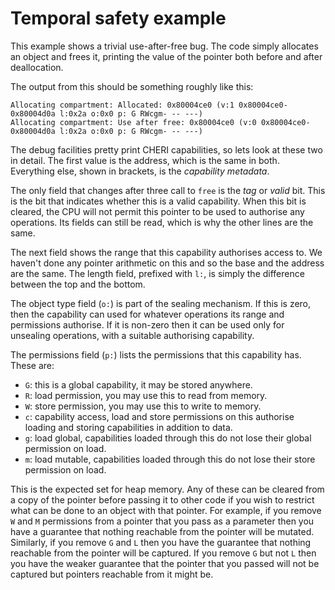 Temporal safety example
=======================

This example shows a trivial use-after-free bug.
The code simply allocates an object and frees it, printing the value of the pointer both before and after deallocation.

The output from this should be something roughly like this:

```
Allocating compartment: Allocated: 0x80004ce0 (v:1 0x80004ce0-0x80004d0a l:0x2a o:0x0 p: G RWcgm- -- ---)
Allocating compartment: Use after free: 0x80004ce0 (v:0 0x80004ce0-0x80004d0a l:0x2a o:0x0 p: G RWcgm- -- ---)
```

The debug facilities pretty print CHERI capabilities, so lets look at these two in detail.
The first value is the address, which is the same in both.
Everything else, shown in brackets, is the *capability metadata*.

The only field that changes after three call to `free` is the *tag* or *valid* bit.
This is the bit that indicates whether this is a valid capability.
When this bit is cleared, the CPU will not permit this pointer to be used to authorise any operations.
Its fields can still be read, which is why the other lines are the same.

The next field shows the range that this capability authorises access to.
We haven't done any pointer arithmetic on this and so the base and the address are the same.
The length field, prefixed with `l:`, is simply the difference between the top and the bottom.

The object type field (`o:`) is part of the sealing mechanism.
If this is zero, then the capability can used for whatever operations its range and permissions authorise.
If it is non-zero then it can be used only for unsealing operations, with a suitable authorising capability.

The permissions field (`p:`) lists the permissions that this capability has.
These are:

 - `G`: this is a global capability, it may be stored anywhere.
 - `R`: load permission, you may use this to read from memory.
 - `W`: store permission, you may use this to write to memory.
 - `c`: capability access, load and store permissions on this authorise loading and storing capabilities in addition to data.
 - `g`: load global, capabilities loaded through this do not lose their global permission on load.
 - `m`: load mutable, capabilities loaded through this do not lose their store permission on load.

This is the expected set for heap memory.
Any of these can be cleared from a copy of the pointer before passing it to other code if you wish to restrict what can be done to an object with that pointer.
For example, if you remove `W` and `M` permissions from a pointer that you pass as a parameter then you have a guarantee that nothing reachable from the pointer will be mutated.
Similarly, if you remove `G` and `L` then you have the guarantee that nothing reachable from the pointer will be captured.
If you remove `G` but not `L` then you have the weaker guarantee that the pointer that you passed will not be captured but pointers reachable from it might be.
